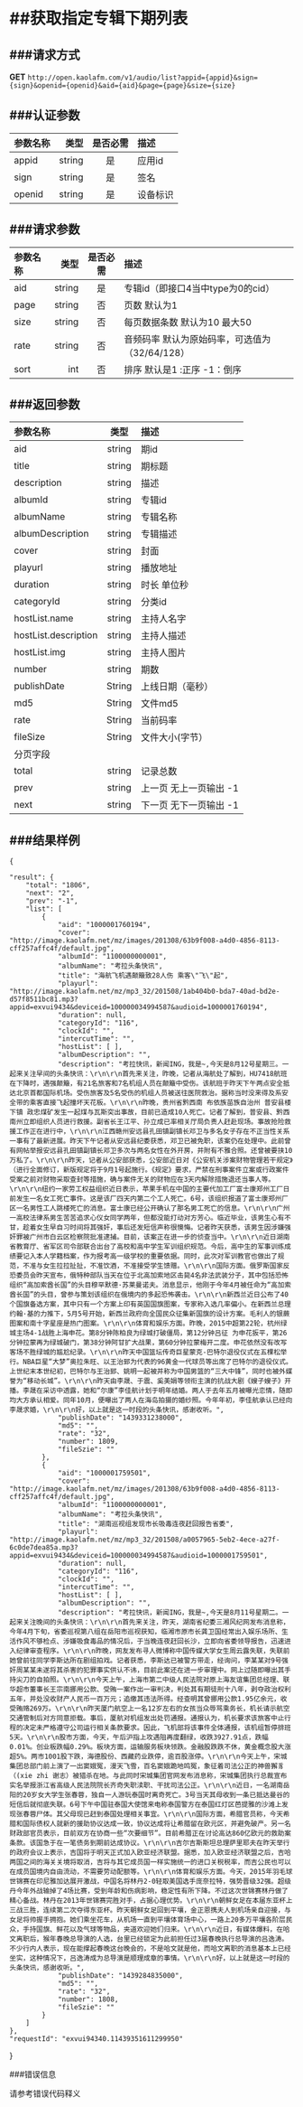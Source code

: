 ##获取指定专辑下期列表
===
###请求方式
---

**GET** `http://open.kaolafm.com/v1/audio/list?appid={appid}&sign={sign}&openid={openid}&aid={aid}&page={page}&size={size}`

###认证参数
---
| 参数名称 | 类型    | 是否必需 |描述
|:------- |-------:|:------:|:----|
| appid   | string |   是   |应用id
| sign    | string |   是   |签名
| openid  | string |   是   |设备标识


###请求参数
---

| 参数名称 | 类型    | 是否必需 |描述
|:------- |-------:|:------:|:----|
| aid   | string |   是   |专辑id（即接口4当中type为0的cid）
| page    | string |   否   |页数 默认为1
| size | string | 否 | 每页数据条数 默认为10 最大50
| rate   | string |   否   |音频码率 默认为原始码率，可选值为（32/64/128）
| sort   | int |   否   | 排序 默认是1 :正序  -1：倒序



###返回参数
---

| 参数名称 | 类型    | 描述 
|:------- |:-------:|:------|
|aid	 | string	 | 期id
| title	| string	| 期标题
| description	| string	| 描述
| albumId | string	| 专辑id
| albumName | string	| 专辑名称
| albumDescription	| string	| 专辑描述
| cover | string	| 封面
| playurl | string	| 播放地址
| duration | string	| 时长 单位秒
| categoryId | string	| 分类id
| hostList.name | string	| 主持人名字
| hostList.description	| string	| 主持人描述
| hostList.img	| string	| 主持人图片
| number	| string	| 期数
| publishDate | String  | 上线日期（毫秒）
| md5   | String  | 文件md5
| rate  | String  | 当前码率
| fileSize | String | 文件大小(字节）
| 分页字段
| total	| string	| 记录总数
| prev	| string	| 上一页 无上一页输出 -1
| next	| string	| 下一页 无下一页输出 -1




###结果样例
---

    {

    "result": {
        "total": "1806",
        "next": "2",
        "prev": "-1",
        "list": [
            {
                "aid": "1000001760194",
                "cover": "http://image.kaolafm.net/mz/images/201308/63b9f008-a4d0-4856-8113-cff257affc4f/default.jpg",
                "albumId": "1100000000001",
                "albumName": "考拉头条快讯",
                "title": "海航飞机遇颠簸致28人伤 乘客\"飞\"起",
                "playurl": "http://image.kaolafm.net/mz/mp3_32/201508/1ab404b0-bda7-40ad-bd2e-d57f8511bc81.mp3?appid=exvui9434&deviceid=100000034994587&audioid=1000001760194",
                "duration": null,
                "categoryId": "116",
                "clockId": "",
                "intercutTime": "",
                "hostList": [ ],
                "albumDescription": "",
                "description": "考拉快讯，新闻ING，我是~,今天是8月12号星期三。一起来关注早间的头条快讯：\r\n\r\n首先来关注，昨晚，记者从海航处了解到，HU7418航班在下降时，遇强颠簸，有21名旅客和7名机组人员在颠簸中受伤。该航班于昨天下午两点安全抵达北京首都国际机场。受伤旅客及5名受伤的机组人员被送往医院救治。据称当时没来得及系安全带的乘客直接飞起撞坏天花板。\r\n\r\n昨晚，贵州省黔西南 布依族苗族自治州 普安县楼下镇 政忠煤矿发生一起煤与瓦斯突出事故，目前已造成10人死亡。记者了解到，普安县、黔西南州立即组织人员进行救援。副省长王江平、孙立成已率相关厅局负责人赶赴现场。事故抢险救援工作正在进行中，\r\n\r\n江西赣州安远县孔田镇副镇长邓卫与多名女子存在不正当性关系一事有了最新进展。昨天下午记者从安远县纪委获悉，邓卫已被免职，该案仍在处理中。此前曾有网帖举报安远县孔田镇副镇长邓卫多次与两名女性在外开房，并附有不雅合照。还曾被要挟10万私了。\r\n\r\n昨天，记者从公安部获悉，公安部近日对《公安机关涉案财物管理若干规定》（进行全面修订，新版规定将于9月1号起施行。《规定》要求，严禁在刑事案件立案或行政案件受案之前对财物采取查封等措施，确与案件无关的财物应在3天内解除措施退还当事人等。\r\n\r\n纽约一家劳工权益组织近日表示，苹果手机在中国的主要代加工厂富士康郑州工厂日前发生一名女工死亡事件。这是该厂四天内第二个工人死亡。6号，该组织报道了富士康郑州厂区一名男性工人跳楼死亡的消息。富士康已经公开确认了那名男工死亡的信息。\r\n\r\n广州一高校法律系男生苦苦追求心仪女同学两年，但都没能打动对方芳心。临近毕业，该男生心有不甘，趁着女生早自习时间将其强奸，事后还发短信声称很懊悔。记者昨天获悉，该男生因涉嫌强奸罪被广州市白云区检察院批准逮捕。目前，该案正在进一步的侦查当中。\r\n\r\n近日湖南省教育厅、省军区司令部联合出台了高校和高中学生军训组织规范。今后，高中生的军事训练成绩要记入本人学籍档案，作为报考高一级学校的重要依据。同时，此次对军训教官也做出了规范，不准与女生拉拉扯扯，不准饮酒，不准接受学生馈赠。\r\n\r\n国际方面。俄罗斯国家反恐委员会昨天宣布，俄特种部队当天在位于北高加索地区击毙4名非法武装分子，其中包括恐怖组织“高加索酋长国”的头目穆罕默德·苏莱曼诺夫。消息显示，他刚于今年4月被任命为“高加索酋长国”的头目，曾参与策划该组织在俄境内的多起恐怖袭击。\r\n\r\n新西兰近日公布了40个国旗备选方案，其中只有一个方案上印有英国国旗图案，专家称入选几率偏小。在新西兰总理约翰·基的力推下，5月5号开始，新西兰政府向全国民众征集新国旗的设计方案。毛利人的银蕨图案和南十字星座是热门图案。\r\n\r\n体育和娱乐方面。昨晚，2015中超第22轮，杭州绿城主场4-1战胜上海申花。第8分钟陈柏良为绿城打破僵局，第12分钟吕征 为申花扳平，第26分钟拉蒙再为绿城破门，第38分钟阿甘扩大战果，第60分钟拉蒙梅开二度。申花依然没有改写客场不胜绿城的尴尬纪录。\r\n\r\n昨天中国篮坛传奇巨星蒙克-巴特尔退役仪式在五棵松举行。NBA巨星“大梦”奥拉朱旺、以王治郅为代表的96黄金一代球员等出席了巴特尔的退役仪式。上世纪末本世纪初，巴特尔与王治郅、姚明一起被并称为中国男篮的“三大中锋”，同时也被外媒誉为“移动长城”。\r\n\r\n昨天由李晟、于震、奚美娟等领衔主演的抗战大剧《嫂子嫂子》开播。李晟在采访中透露，她和“尔康”李佳航计划于明年结婚。两人于去年五月被曝光恋情，随即均大方承认相爱。同年10月，便曝出了两人在海岛拍摄的婚纱照。今年年初，李佳航承认已经向李晟求婚，\r\n\r\n好，以上就是这一时段的头条快讯，感谢收听。",
                "publishDate": "1439331238000",
                "md5": "",
                "rate": "32",
                "number": 1809,
                "fileSzie": ""
            },
            {
                "aid": "1000001759501",
                "cover": "http://image.kaolafm.net/mz/images/201308/63b9f008-a4d0-4856-8113-cff257affc4f/default.jpg",
                "albumId": "1100000000001",
                "albumName": "考拉头条快讯",
                "title": "湖南巡视组发现市长吸毒连夜赶回报告省委",
                "playurl": "http://image.kaolafm.net/mz/mp3_32/201508/a0057965-5eb2-4ece-a27f-6c0de7dea85a.mp3?appid=exvui9434&deviceid=100000034994587&audioid=1000001759501",
                "duration": null,
                "categoryId": "116",
                "clockId": "",
                "intercutTime": "",
                "hostList": [ ],
                "albumDescription": "",
                "description": "考拉快讯，新闻ING，我是~,今天是8月11号星期二。一起来关注晚间的头条快讯：\r\n\r\n首先来关注，昨天，湖南省纪委三湘风纪网发布消息称，今年4月下旬，省委巡视第八组在岳阳市巡视获知，临湘市原市长龚卫国经常出入娱乐场所、生活作风不够检点、涉嫌吸食毒品的情况后，于当晚连夜赶回长沙，立即向省委领导报告，迅速进入纪律审查程序。\r\n\r\n昨晚，网友发布寻人微博称中国传媒大学女生周云露失联，失联前她曾前往同学李斯达所在剧组拍戏。记者获悉，李斯达已被警方带走，经询问，李某某对9号强奸周某某未遂将其杀害的犯罪事实供认不讳，目前此案还在进一步审理中。网上过随即曝出其手持尖刀的自拍照。\r\n\r\n今天上午，上海市第二中级人民法院对原上海友谊集团总经理、联华超市董事长王宗南挪用公款、受贿一案作出一审判决，判处其有期徒刑十八年，剥夺政治权利五年，并处没收财产人民币一百万元；追缴其违法所得。经查明其曾挪用公款1.95亿余元，收受贿赂269万。\r\n\r\n昨天厦门航空上一名12岁左右的女孩当众辱骂乘务长，机长请示航空交通管制后对方同意拒载。事后，厦航对机组发出处罚通报。通报认为，机长要求该旅客中止行程的决定未严格遵守公司运行相关条款要求。因此，飞机部将该事件全体通报，该机组暂停排班5天。\r\n\r\n股市方面，今天，午后沪指上攻遇阻再度翻绿，收跌3927.91点，跌幅0.01%。创业板跌幅0.29%。板块方面，运输服务板块领跌。金融股跌跌不休，黄金概念股大涨超5%。两市1001股下跌，海德股份、西藏药业跌停，逾百股涨停。\r\n\r\n今天上午，宋城集团总部门前上演了一出窦娥冤，漫天飞雪，百名窦娥跪地鸣冤，象征着司法公正的神兽獬豸（(xie zhi 谢志）被猎杀在地。与此同时宋城集团官网发布消息称，宋城集团执行总裁宣布实名举报浙江省高级人民法院院长齐奇失职渎职、干扰司法公正。\r\n\r\n近日，一名湖南岳阳的20岁女大学生张春蓉，独自一人游玩泰国时离奇死亡。3号当天其母收到一条已抵达曼谷的短信后就彻底失联。6号下午中国驻泰国大使馆来电称泰国警方在泰国红灯区芭提雅的沙滩上发现张春蓉尸体。其父母现已赶到泰国处理相关事宜。\r\n\r\n国际方面，希腊官员称，今天希腊和国际债权人就新的援助协议达成一致，协议达成将让希腊留在欧元区，并避免破产。另一名财政部官员表示，目前双方在协商一些“次要细节”。目前希腊正在讨论高达860亿欧元的救助案条款。该国急于在一笔债务到期前达成协议。\r\n\r\n吉尔吉斯斯坦总理萨里耶夫在昨天举行的政府会议上表示，吉国将于明天正式加入欧亚经济联盟。据悉，加入欧亚经济联盟之后，吉哈两国之间的海关关境将取消，吉将与其它成员国一样实施统一的进口关税税率，而吉公民也可以在成员国境内自由流动，不需要劳动配额等。\r\n\r\n体育和娱乐方面。今天，2015年羽毛球世锦赛在印尼雅加达展开激战，中国名将林丹2-0轻取美国选手庞奈拉特，强势晋级32强。超级丹今年外战输掉了4场比赛，受到年龄和伤病影响，稳定性有所下降。不过这次世锦赛林丹做了精心备战。林丹在2013年世锦赛完胜对手，占据心理优势。\r\n\r\n朝鲜女足在本届东亚杯上三战三胜，连续第二次夺得东亚杯。昨天朝鲜女足回到平壤，金正恩携夫人到机场亲自迎接，与女足将帅握手拥抱。她们乘坐花车，从机场一直到平壤体育场中心，一路上20多万平壤各阶层民众，手持国旗、鲜花以及气球等物品，夹道欢迎她们归来。\r\n\r\n近日，有媒体爆料，在哈文离职后，猴年春晚总导演的人选，台里已经锁定为此前担任过3届春晚执行总导演的吕逸涛。不少行内人表示，现在能撑起春晚这台晚会的，不是哈文就是他，而哈文离职的消息基本上已经坐实，这种情况下，吕逸涛成为总导演是顺理成章的事情。\r\n\r\n好，以上就是这一时段的头条快讯，感谢收听。",
                "publishDate": "1439284835000",
                "md5": "",
                "rate": "32",
                "number": 1808,
                "fileSzie": ""
            }
        ]
    },
    "requestId": "exvui94340.11439351611299950"

}

###错误信息

请参考错误代码释义
